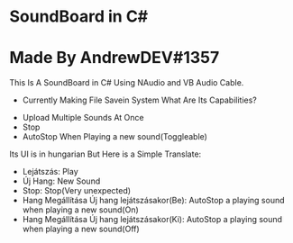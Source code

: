# SoundBoard in C#
# Made By AndrewDEV#1357
This Is A SoundBoard in C# Using NAudio and VB Audio Cable.
- Currently Making File Savein System
What Are Its Capabilities?
* Upload Multiple Sounds At Once
* Stop
* AutoStop When Playing a new sound(Toggleable)

Its UI is in hungarian But Here is a Simple Translate:
* Lejátszás: Play
* Új Hang: New Sound
* Stop: Stop(Very unexpected)
* Hang Megállítása Új hang lejátszásakor(Be): AutoStop a playing sound when playing a new sound(On)
* Hang Megállítása Új hang lejátszásakor(Ki): AutoStop a playing sound when playing a new sound(Off)